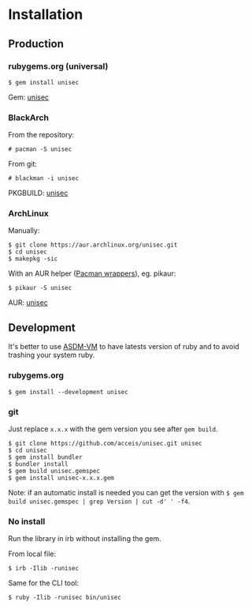 # Installation

## Production

<!-- tabs:start -->

### **rubygems.org (universal)**

```
$ gem install unisec
```

Gem: [unisec](https://rubygems.org/gems/unisec)

### **BlackArch**

From the repository:

```
# pacman -S unisec
```

From git:

```
# blackman -i unisec
```

PKGBUILD: [unisec](https://github.com/BlackArch/blackarch/blob/master/packages/unisec/PKGBUILD)

### **ArchLinux**

Manually:

```
$ git clone https://aur.archlinux.org/unisec.git
$ cd unisec
$ makepkg -sic
```

With an AUR helper ([Pacman wrappers](https://wiki.archlinux.org/index.php/AUR_helpers#Pacman_wrappers)), eg. pikaur:

```
$ pikaur -S unisec
```

AUR: [unisec](https://aur.archlinux.org/packages/unisec/)

<!-- tabs:end -->

## Development

It's better to use [ASDM-VM](https://asdf-vm.com/) to have latests version of ruby and to avoid trashing your system ruby.

<!-- tabs:start -->

### **rubygems.org**

```
$ gem install --development unisec
```

### **git**

Just replace `x.x.x` with the gem version you see after `gem build`.

```
$ git clone https://github.com/acceis/unisec.git unisec
$ cd unisec
$ gem install bundler
$ bundler install
$ gem build unisec.gemspec
$ gem install unisec-x.x.x.gem
```

Note: if an automatic install is needed you can get the version with `$ gem build unisec.gemspec | grep Version | cut -d' ' -f4`.

### **No install**

Run the library in irb without installing the gem.

From local file:

```
$ irb -Ilib -runisec
```

Same for the CLI tool:

```
$ ruby -Ilib -runisec bin/unisec
```

<!-- tabs:end -->
